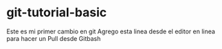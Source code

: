 # git-tutorial-basic
Este es mi primer cambio en git
Agrego esta linea desde el editor en linea para hacer un Pull desde Gitbash
